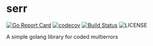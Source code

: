 # serr

[![Go Report Card](https://goreportcard.com/badge/github.com/gjvnq/serr)](https://goreportcard.com/report/github.com/gjvnq/serr) [![codecov](https://codecov.io/gh/gjvnq/serr/branch/master/graph/badge.svg)](https://codecov.io/gh/gjvnq/serr)
 [![Build Status](https://travis-ci.org/gjvnq/serr.svg)](https://travis-ci.org/gjvnq/serr) ![LICENSE](https://img.shields.io/github/license/gjvnq/serr.svg)

A simple golang library for coded multierrors
